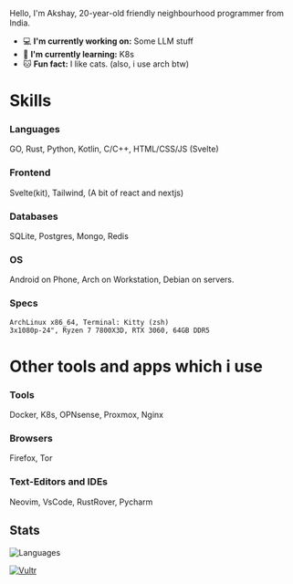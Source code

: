 Hello, I'm Akshay, 20-year-old friendly neighbourhood programmer from India.

- :computer: **I'm currently working on:**  Some LLM stuff
- :school: **I'm currently learning:**  K8s
- :cat: **Fun fact:** I like cats. (also, i use arch btw)

# Skills

### Languages

GO, Rust, Python, Kotlin, C/C++, HTML/CSS/JS (Svelte)

### Frontend
Svelte(kit), Tailwind, (A bit of react and nextjs)

### Databases
SQLite, Postgres, Mongo, Redis


### OS

Android on Phone, Arch on Workstation, Debian on servers.

### Specs
```
ArchLinux x86_64, Terminal: Kitty (zsh)
3x1080p-24", Ryzen 7 7800X3D, RTX 3060, 64GB DDR5
```

# Other tools and apps which i use

### Tools
Docker, K8s, OPNsense, Proxmox, Nginx

### Browsers
Firefox, Tor

### Text-Editors and IDEs
Neovim, VsCode, RustRover, Pycharm


## Stats

![Languages](https://github-readme-stats.vercel.app/api/top-langs/?username=thehamkercat&theme=github_dark&layout=compact&exclude_repo=WilliamButcherBot,Telegram_VC_Bot,SpamProtectionRobot,GdriveSearcherBot,LunaChatBot)

<a href="https://www.vultr.com/?ref=9456307"><img src="https://img.shields.io/badge/Vultr-007BFC.svg?style=for-the-badge&logo=vultr" alt="Vultr" /></a>
